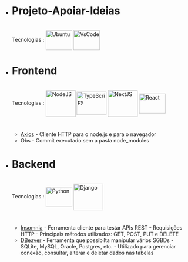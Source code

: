 
#
* # Projeto-Apoiar-Ideias

  <div style="display: inline_block"><br>
  Tecnologias : 
  <img align="center" alt="Ubuntu" height="54" width="72" src="https://cdn.jsdelivr.net/gh/devicons/devicon/icons/ubuntu/ubuntu-plain-wordmark.svg">
  <img align="center" alt="VsCode" height="54" width="72" src="https://cdn.jsdelivr.net/gh/devicons/devicon/icons/vscode/vscode-original-wordmark.svg">  
  
#
* # Frontend

  <div style="display: inline_block"><br> 
  Tecnologias :
  <img align="center" alt="NodeJS" height="72" width="81" src="https://cdn.jsdelivr.net/gh/devicons/devicon/icons/nodejs/nodejs-original-wordmark.svg">
  <img align="center" alt="TypeScripy" height="63" width="81" src=" https://cdn.jsdelivr.net/gh/devicons/devicon/icons/typescript/typescript-original.svg ">
  <img align="center" alt="NextJS" height="72" width="81" src="https://cdn.jsdelivr.net/gh/devicons/devicon/icons/nextjs/nextjs-original-wordmark.svg">
  <img align="center" alt="React" height="54" width="72" src="https://cdn.jsdelivr.net/gh/devicons/devicon/icons/react/react-original-wordmark.svg">
  
    #
    
    - [Axios](https://axios-http.com/ptbr/docs/intro) - Cliente HTTP para o node.js e para o navegador
    - Obs - Commit executado sem a pasta node_modules 

#
* # Backend
    
  <div style="display: inline_block"><br>
  Tecnologias :
  <img align="center" alt="Python" height="54" width="72" src="https://cdn.jsdelivr.net/gh/devicons/devicon/icons/python/python-original-wordmark.svg">
  <img align="center" alt="Django" height="72" width="81" src="https://cdn.jsdelivr.net/gh/devicons/devicon/icons/django/django-plain-wordmark.svg">
  
    #
    
    - [Insomnia](https://docs.insomnia.rest/insomnia/get-started) - Ferramenta cliente para testar APIs REST - Requisições HTTP - Principais métodos utilizados: GET, POST, PUT e DELETE
    - [DBeaver](https://dbeaver.io/) - Ferramenta que possibilta manipular vários SGBDs - SQLite, MySQL, Oracle, Postgres, etc. - Utilizado para gerenciar conexão, consultar, alterar e deletar dados nas tabelas
